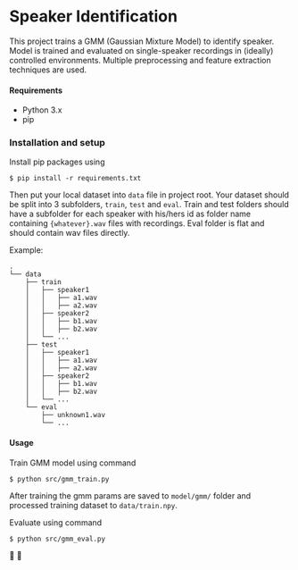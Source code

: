 # Speaker Identification

This project trains a GMM (Gaussian Mixture Model) to identify speaker. Model is trained and evaluated on single-speaker recordings in (ideally) controlled environments. Multiple preprocessing and feature extraction techniques are used.

#### Requirements

- Python 3.x
- pip

### Installation and setup

Install pip packages using
```
$ pip install -r requirements.txt
```

Then put your local dataset into `data` file in project root. Your dataset should be split into 3 subfolders, `train`, `test` and `eval`. Train and test folders should have a subfolder for each speaker with his/hers id as folder name containing `{whatever}.wav` files with recordings. Eval folder is flat and should contain wav files directly.

Example:
```
.
└── data
    ├── train
    │   ├── speaker1
    │   │   ├── a1.wav
    │   │   ├── a2.wav
    │   ├── speaker2
    │   │   ├── b1.wav
    │   │   ├── b2.wav
    │   └── ...
    ├── test
    │   ├── speaker1
    │   │   ├── a1.wav
    │   │   ├── a2.wav
    │   ├── speaker2
    │   │   ├── b1.wav
    │   │   ├── b2.wav
    │   └── ...
    └── eval
        ├── unknown1.wav
        └── ...
```

#### Usage

Train GMM model using command
```
$ python src/gmm_train.py
```

After training the gmm params are saved to `model/gmm/` folder and processed training dataset to `data/train.npy`.

Evaluate using command

```
$ python src/gmm_eval.py
```

🎉 🎉
